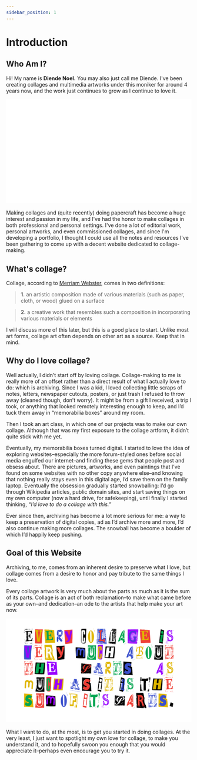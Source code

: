 ```yaml
---
sidebar_position: 1
---
```


# Introduction

## Who Am I?

Hi! My name is **Diende Noel.** You may also just call me Diende. I've been creating collages and multimedia artworks under this moniker for around 4 years now, and the work just continues to grow as I continue to love it. 

![Diende Collages](/img/introduction/diende-works.gif)

Making collages and (quite recently) doing papercraft has become a huge interest and passion in my life, and I’ve had the honor to make collages in both professional and personal settings. I've done a lot of editorial work, personal artworks, and even commissioned collages, and since I'm developing a portfolio, I thought I could use all the notes and resources I've been gathering to come up with a decent website dedicated to collage-making.

## What's collage?

Collage, according to [Merriam Webster](https://www.merriam-webster.com/dictionary/collage), comes in two definitions:
> **1.** an artistic composition made of various materials (such as paper, cloth, or wood) glued on a surface

> **2.** a creative work that resembles such a composition in incorporating various materials or elements

I will discuss more of this later, but this is a good place to start. Unlike most art forms, collage art often depends on other art as a source. Keep that in mind.

## Why do I love collage?

Well actually, I didn’t start off by loving collage. Collage-making to me is really more of an offset rather than a direct result of what I actually love to do: which is archiving. Since I was a kid, I loved collecting little scraps of notes, letters, newspaper cutouts, posters, or just trash I refused to throw away (cleaned though, don’t worry). It might be from a gift I received, a trip I took, or anything that looked remotely interesting enough to keep, and I’d tuck them away in “memorabilia boxes” around my room. 

Then I took an art class, in which one of our projects was to make our own collage. Although that was my first exposure to the collage artform, it didn’t quite stick with me yet. 

Eventually, my memorabilia boxes turned digital. I started to love the idea of exploring websites–especially the more forum-styled ones before social media engulfed our internet–and finding these gems that people post and obsess about. There are pictures, artworks, and even paintings that I’ve found on some websites with no other copy anywhere else–and knowing that nothing really stays even in this digital age, I’d save them on the family laptop. Eventually the obsession gradually started snowballing: I’d go through Wikipedia articles, public domain sites, and start saving things on my own computer (now a hard drive, for safekeeping), until finally I started thinking, <em>“I’d love to do a collage with this.”</em>

Ever since then, archiving has become a lot more serious for me: a way to keep a preservation of digital copies, ad as I’d archive more and more, I’d also continue making more collages. The snowball has become a boulder of which I’d happily keep pushing.

## Goal of this Website

Archiving, to me, comes from an inherent desire to preserve what I love, but collage comes from a desire to honor and pay tribute to the same things I love.

Every collage artwork is very much about the parts as much as it is the sum of its parts. Collage is an act of both reclamation–to make what came before as your own–and dedication–an ode to the artists that help make your art now.

![Statement](/img/introduction/statement.png)

What I want to do, at the most, is to get you started in doing collages. At the very least, I just want to spotlight my own love for collage, to make you understand it, and to hopefully swoon you enough that you would appreciate it–perhaps even encourage you to try it.